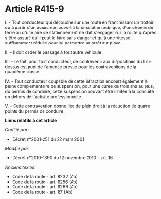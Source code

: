 # Article R415-9

I. - Tout conducteur qui débouche sur une route en franchissant un trottoir ou à partir d'un accès non ouvert à la
circulation publique, d'un chemin de terre ou d'une aire de stationnement ne doit s'engager sur la route qu'après s'être
assuré qu'il peut le faire sans danger et qu'à une vitesse suffisamment réduite pour lui permettre un arrêt sur place. 

II. - Il doit céder le passage à tout autre véhicule.

III. - Le fait, pour tout conducteur, de contrevenir aux dispositions du II ci-dessus est puni de l'amende prévue pour les
contraventions de la quatrième classe.

IV. - Tout conducteur coupable de cette infraction encourt également la peine complémentaire de suspension, pour une durée de
trois ans au plus, du permis de conduire, cette suspension pouvant être limitée à la conduite en dehors de l'activité
professionnelle.

V. - Cette contravention donne lieu de plein droit à la réduction de quatre points du permis de conduire.

**Liens relatifs à cet article**

_Codifié par_:

  - Décret n°2001-251 du 22 mars 2001

_Modifié par_:

  - Décret n°2010-1390 du 12 novembre 2010 - art. 16

_Anciens textes_:

  - Code de la route - art. R232 (Ab)
  - Code de la route - art. R256 (Ab)
  - Code de la route - art. R266 (Ab)
  - Code de la route - art. R7 (Ab)
